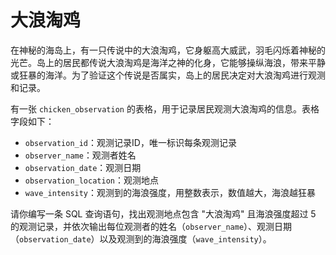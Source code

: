 # 大浪淘鸡

在神秘的海岛上，有一只传说中的大浪淘鸡，它身躯高大威武，羽毛闪烁着神秘的光芒。岛上的居民都传说大浪淘鸡是海洋之神的化身，它能够操纵海浪，带来平静或狂暴的海洋。为了验证这个传说是否属实，岛上的居民决定对大浪淘鸡进行观测和记录。

有一张 `chicken_observation` 的表格，用于记录居民观测大浪淘鸡的信息。表格字段如下：

- `observation_id`：观测记录ID，唯一标识每条观测记录
- `observer_name`：观测者姓名
- `observation_date`：观测日期
- `observation_location`：观测地点
- `wave_intensity`：观测到的海浪强度，用整数表示，数值越大，海浪越狂暴

请你编写一条 SQL 查询语句，找出观测地点包含 "大浪淘鸡" 且海浪强度超过 5 的观测记录，并依次输出每位观测者的姓名（`observer_name`）、观测日期（`observation_date`）以及观测到的海浪强度（`wave_intensity`）。
